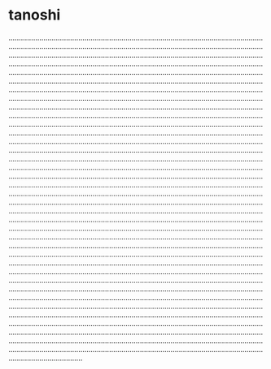 # tanoshi
................................................................................................................................................................................................................................................................................................................................................................................................................................................................................................................................................................................................................................................................................................................................................................................................................................................................................................................................................................................................................................................................................................................................................................................................................................................................................................................................................................................................................................................................................................................................................................................................................................................................................................................................................................................................................................................................................................................................................................................................................................................................................................................................................................................................................................................................................................................................................................................................................................................................................................................................................................................................................................................................................................................................................................................................................................................................................................................................................................................................................................................................................................................................................................................................................................................................................................................................................................................................................................................................................................................................................................................................................................................................................................................................................................................................................................................................................................................................................................................................................................................................................................................................................................................................................................................................................................................................................................................................................................................................................................................................................................................................................................................................................................................................................................................................................